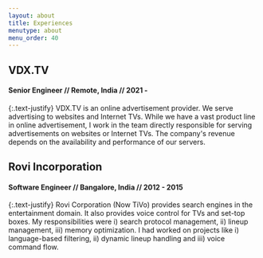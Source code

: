 ```yaml
---
layout: about
title: Experiences
menutype: about
menu_order: 40
---
```


## VDX.TV
#### Senior Engineer // Remote, India // 2021 - 

{:.text-justify}
VDX.TV is an online advertisement provider. We serve advertising to websites and Internet TVs. While we have a vast product line in online advertisement, I work in the team directly responsible for serving advertisements on websites or Internet TVs. The company's revenue depends on the availability and performance of our servers.


## Rovi Incorporation
#### Software Engineer // Bangalore, India // 2012 - 2015

{:.text-justify}
Rovi Corporation (Now TiVo) provides search engines in the entertainment domain. It also provides voice control for TVs and set-top boxes. My responsibilities were i) search protocol management, ii) lineup management, iii) memory optimization. I had worked on projects like i) language-based filtering, ii) dynamic lineup handling and iii) voice command flow.

